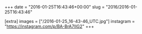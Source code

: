 +++
date = "2016-01-25T16:43:46+00:00"
slug = "2016/2016-01-25T16:43:46"

[extra]
images = ["/2016-01-25_16-43-46_UTC.jpg"]
instagram = "https://instagram.com/p/BA-BrA7IIG2"
+++
